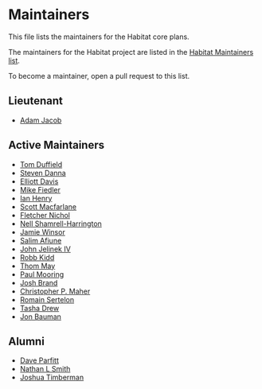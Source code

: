 # Maintainers

This file lists the maintainers for the Habitat core plans.

The maintainers for the Habitat project are listed in the
[Habitat Maintainers list](https://github.com/habitat-sh/habitat/blob/master/MAINTAINERS.md).

To become a maintainer, open a pull request to this list.

## Lieutenant

* [Adam Jacob](https://github.com/adamhjk)

## Active Maintainers

* [Tom Duffield](https://github.com/tduffield)
* [Steven Danna](https://github.com/stevendanna)
* [Elliott Davis](https://github.com/elliott-davis)
* [Mike Fiedler](https://github.com/miketheman)
* [Ian Henry](https://github.com/eeyun)
* [Scott Macfarlane](https://github.com/smacfarlane)
* [Fletcher Nichol](https://github.com/fnichol)
* [Nell Shamrell-Harrington](https://github.com/nellshamrell)
* [Jamie Winsor](https://github.com/reset)
* [Salim Afiune](https://github.com/afiune)
* [John Jelinek IV](https://github.com/johnjelinek)
* [Robb Kidd](https://github.com/robbkidd)
* [Thom May](https://github.com/thommay)
* [Paul Mooring](https://github.com/paulmooring)
* [Josh Brand](https://github.com/joshbrand)
* [Christopher P. Maher](https://github.com/defilan)
* [Romain Sertelon](https://github.com/rsertelon)
* [Tasha Drew](https://github.com/tashimi)
* [Jon Bauman](https://github.com/baumanj)

## Alumni

* [Dave Parfitt](https://github.com/metadave)
* [Nathan L Smith](https://github.com/smith)
* [Joshua Timberman](https://github.com/jtimberman)
